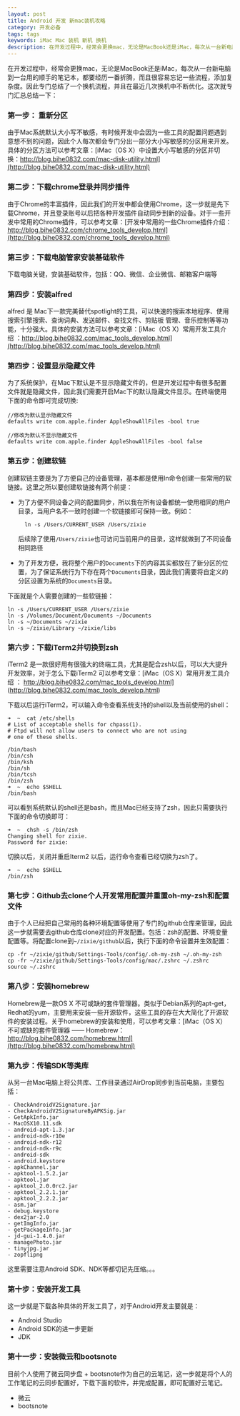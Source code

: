 ```yaml
---
layout: post
title: Android 开发 新mac装机攻略
category: 开发必备
tags: tags
keywords: iMac Mac 装机 新机 换机
description: 在开发过程中，经常会更换mac，无论是MacBook还是iMac，每次从一台新电脑到一台用的顺手的笔记本，都要经历一番折腾，而且很容易忘记一些流程，添加复杂度。因此专门总结了一个换机流程。
---
```


在开发过程中，经常会更换mac，无论是MacBook还是iMac，每次从一台新电脑到一台用的顺手的笔记本，都要经历一番折腾，而且很容易忘记一些流程，添加复杂度。因此专门总结了一个换机流程，并且在最近几次换机中不断优化。这次就专门汇总总结一下：

### 第一步： 重新分区

由于Mac系统默认大小写不敏感，有时候开发中会因为一些工具的配置问题遇到意想不到的问题，因此个人每次都会专门分出一部分大小写敏感的分区用来开发。具体的分区方法可以参考文章：[iMac（OS X）中设置大小写敏感的分区并切换：http://blog.bihe0832.com/mac-disk-utility.html](http://blog.bihe0832.com/mac-disk-utility.html)


### 第二步：下载chrome登录并同步插件

由于Chrome的丰富插件，因此我们的开发中都会使用Chrome，这一步就是先下载Chrome，并且登录账号以后把各种开发插件自动同步到新的设备。对于一些开发中常用的Chrome插件，可以参考文章：[开发中常用的一些Chrome插件介绍：http://blog.bihe0832.com/chrome_tools_develop.html](http://blog.bihe0832.com/chrome_tools_develop.html)

### 第三步：下载电脑管家安装基础软件

下载电脑关键，安装基础软件，包括：QQ、微信、企业微信、邮箱客户端等

### 第四步：安装alfred

alfred 是 Mac下一款完美替代spotlight的工具，可以快速的搜索本地程序、使用搜索引擎搜索、查询词典、发送邮件、查找文件、剪贴板 管理、音乐控制等等功能，十分强大。具体的安装方法可以参考文章：[iMac（OS X）常用开发工具介绍 ：http://blog.bihe0832.com/mac_tools_develop.html](http://blog.bihe0832.com/mac_tools_develop.html)

### 第四步：设置显示隐藏文件

为了系统保护，在Mac下默认是不显示隐藏文件的，但是开发过程中有很多配置文件就是隐藏文件，因此我们需要开启Mac下的默认隐藏文件显示。在终端使用下面的命令即可完成切换:


	//修改为默认显示隐藏文件
	defaults write com.apple.finder AppleShowAllFiles -bool true
	
	//修改为默认不显示隐藏文件
	defaults write com.apple.finder AppleShowAllFiles -bool false

### 第五步：创建软链

创建软链主要是为了方便自己的设备管理，基本都是使用ln命令创建一些常用的软链接。这里之所以要创建软链接有两个前提：

- 为了方便不同设备之间的配置同步，所以我在所有设备都统一使用相同的用户目录，当用户名不一致时创建一个软链接即可保持一致。例如：

	
		ln -s /Users/CURRENT_USER /Users/zixie	
	
	后续除了使用`/Users/zixie`也可访问当前用户的目录，这样就做到了不同设备相同路径

- 为了开发方便，我将整个用户的`Documents`下的内容其实都放在了新分区的位置，为了保证系统行为下存在两个`Documents`目录，因此我们需要将自定义的分区设置为系统的`Documents`目录。

下面就是个人需要创建的一些软链接：

	ln -s /Users/CURRENT_USER /Users/zixie
	ln -s /Volumes/Document/Documents ~/Documents
	ln -s ~/Documents ~/zixie
	ln -s ~/zixie/Library ~/zixie/libs
		
### 第六步：下载iTerm2并切换到zsh

iTerm2 是一款很好用有很强大的终端工具，尤其是配合zsh以后，可以大大提升开发效率，对于怎么下载iTerm2 可以参考文章：[iMac（OS X）常用开发工具介绍 ： http://blog.bihe0832.com/mac_tools_develop.html] (http://blog.bihe0832.com/mac_tools_develop.html)

下载以后运行iTerm2，可以输入命令查看系统支持的shell以及当前使用的shell：

	➜  ~  cat /etc/shells
	# List of acceptable shells for chpass(1).
	# Ftpd will not allow users to connect who are not using
	# one of these shells.
	
	/bin/bash
	/bin/csh
	/bin/ksh
	/bin/sh
	/bin/tcsh
	/bin/zsh
	➜  ~  echo $SHELL
	/bin/bash

可以看到系统默认的shell还是bash，而且Mac已经支持了zsh，因此只需要执行下面的命令切换即可：

	➜  ~  chsh -s /bin/zsh
	Changing shell for zixie.
	Password for zixie:
	
切换以后，关闭并重启Iterm2 以后，运行命令查看已经切换为zsh了。
	
	➜  ~  echo $SHELL
	/bin/zsh
	
### 第七步：Github去clone个人开发常用配置并重置oh-my-zsh和配置文件


由于个人已经把自己常用的各种环境配置等使用了专门的github仓库来管理，因此这一步就需要去github仓库clone对应的开发配置。包括：zsh的配置、环境变量配置等。将配置clone到`~/zixie/github`以后，执行下面的命令设置并生效配置：

	cp -fr ~/zixie/github/Settings-Tools/config/.oh-my-zsh ~/.oh-my-zsh
	cp -fr ~/zixie/github/Settings-Tools/config/mac/.zshrc ~/.zshrc
	source ~/.zshrc

### 第八步：安装homebrew

Homebrew是一款OS X 不可或缺的套件管理器。类似于Debian系列的apt-get，Redhat的yum，主要用来安装一些开源软件，这些工具的存在大大简化了开源软件的安装过程。关于homebrew的安装和使用，可以参考文章：[iMac（OS X）不可或缺的套件管理器 —— Homebrew：http://blog.bihe0832.com/homebrew.html](http://blog.bihe0832.com/homebrew.html)

### 第九步：传输SDK等类库

从另一台Mac电脑上将公共库、工作目录通过AirDrop同步到当前电脑，主要包括：

	- CheckAndroidV2Signature.jar
	- CheckAndroidV2SignatureByAPKSig.jar
	- GetApkInfo.jar
	- MacOSX10.11.sdk
	- android-apt-1.3.jar
	- android-ndk-r10e
	- android-ndk-r12
	- android-ndk-r9c
	- android-sdk
	- android.keystore
	- apkChannel.jar
	- apktool-1.5.2.jar
	- apktool.jar
	- apktool_2.0.0rc2.jar
	- apktool_2.2.1.jar
	- apktool_2.2.2.jar
	- asm.jar
	- debug.keystore
	- dex2jar-2.0
	- getImgInfo.jar
	- getPackageInfo.jar
	- jd-gui-1.4.0.jar
	- managePhoto.jar
	- tinyjpg.jar
	- zopflipng

这里需要注意Android SDK、NDK等都切记先压缩。。。

### 第十步：安装开发工具

这一步就是下载各种具体的开发工具了，对于Android开发主要就是：

  - Android Studio
  - Android SDK的进一步更新
  - JDK

### 第十一步：安装微云和bootsnote

目前个人使用了微云同步盘 + bootsnote作为自己的云笔记，这一步就是将个人的工作笔记的云同步配置好，下载下面的软件，并完成配置，即可配置好云笔记。

- 微云
- bootsnote
	

